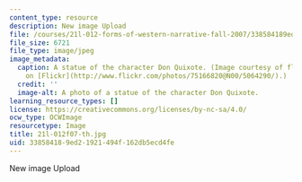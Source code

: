 ```yaml
---
content_type: resource
description: New image Upload
file: /courses/21l-012-forms-of-western-narrative-fall-2007/338584189ed21921494f162db5ecd4fe_21l-012f07-th.jpg
file_size: 6721
file_type: image/jpeg
image_metadata:
  caption: A statue of the character Don Quixote. (Image courtesy of florriebassingbourn
    on [Flickr](http://www.flickr.com/photos/75166820@N00/5064290/).)
  credit: ''
  image-alt: A photo of a statue of the character Don Quixote.
learning_resource_types: []
license: https://creativecommons.org/licenses/by-nc-sa/4.0/
ocw_type: OCWImage
resourcetype: Image
title: 21l-012f07-th.jpg
uid: 33858418-9ed2-1921-494f-162db5ecd4fe
---
```

New image Upload